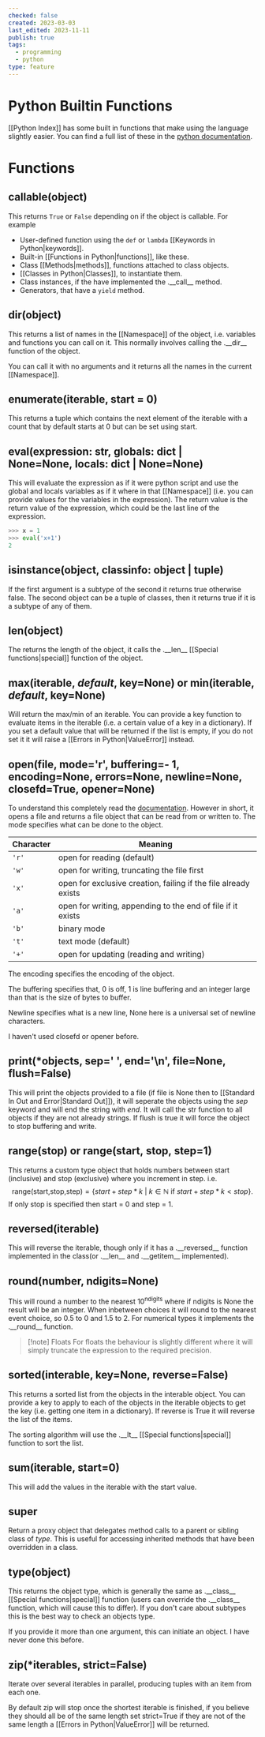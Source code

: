 ```yaml
---
checked: false
created: 2023-03-03
last_edited: 2023-11-11
publish: true
tags:
  - programming
  - python
type: feature
---
```

# Python Builtin Functions
[[Python Index]] has some built in functions that make using the language slightly easier. You can find a full list of these in the [python documentation](https://docs.python.org/3/library/functions.html).

# Functions
## callable(object)
This returns `True` or `False` depending on if the object is callable. For example
- User-defined function using the `def` or `lambda` [[Keywords in Python|keywords]].
- Built-in [[Functions in Python|functions]], like these.
- Class [[Methods|methods]], functions attached to class objects.
- [[Classes in Python|Classes]], to instantiate them.
- Class instances, if the have implemented the .\_\_call\_\_ method.
- Generators, that have a `yield` method.

## dir(object)
This returns a list of names in the [[Namespace]] of the object, i.e. variables and functions you can call on it. This normally involves calling the .\_\_dir\_\_ function of the object.

You can call it with no arguments and it returns all the names in the current [[Namespace]].

## enumerate(iterable, start = 0)
This returns a tuple which contains the next element of the iterable with a count that by default starts at 0 but can be set using start.

## eval(expression: str, globals: dict | None=None, locals: dict | None=None)
This will evaluate the expression as if it were python script and use the global and locals variables as if it where in that [[Namespace]] (i.e. you can provide values for the variables in the expression). The return value is the return value of the expression, which could be the last line of the expression.
```python
>>> x = 1
>>> eval('x+1')
2
```

## isinstance(object, classinfo: object | tuple)
If the first argument is a subtype of the second it returns true otherwise false. The second object can be a tuple of classes, then it returns true if it is a subtype of any of them.

## len(object)
The returns the length of the object, it calls the .\_\_len\_\_  [[Special functions|special]] function of the object.

## max(iterable, _default_, key=None) or min(iterable,  _default_, key=None)
Will return the max/min of an iterable. You can provide a key function to evaluate items in the iterable (i.e. a certain value of a key in a dictionary). If you set a default value that will be returned if the list is empty, if you do not set it it will raise a [[Errors in Python|ValueError]] instead.

## open(file, mode='r', buffering=- 1, encoding=None, errors=None, newline=None, closefd=True, opener=None)
To understand this completely read the [documentation](https://docs.python.org/3/library/functions.html#open). However in short, it opens a file and returns a file object that can be read from or written to. The mode specifies what can be done to the object.

| Character | Meaning                                                         |
| --------- | --------------------------------------------------------------- |
| `'r'`     | open for reading (default)                                      |
| `'w'`     | open for writing, truncating the file first                     |
| `'x'`     | open for exclusive creation, failing if the file already exists |
| `'a'`     | open for writing, appending to the end of file if it exists     |
| `'b'`     | binary mode                                                     |
| `'t'`     | text mode (default)                                             |
| `'+'`     | open for updating (reading and writing)                         |

The encoding specifies the encoding of the object.

The buffering specifies that, 0 is off, 1 is line buffering and an integer large than that is the size of bytes to buffer.

Newline specifies what is a new line, None here is a universal set of newline characters.

I haven't used closefd or opener before.

## print(\*objects, sep=' ', end='\\n', file=None, flush=False)
This will print the objects provided to a file (if file is None then to [[Standard In Out and Error|Standard Out]]), it will seperate the objects using the _sep_ keyword and will end the string with _end_. It will call the str function to all objects if they are not already strings. If flush is true it will force the object to stop buffering and write.

## range(stop) or range(start, stop, step=1)
This returns a custom type object that holds numbers between start (inclusive) and stop (exclusive) where you increment in step. i.e.
$$
\mbox{range(start,stop,step)} = \{start + step*k\ |\ k \in \mathbb{N} \mbox{ if } start + step*k < stop\}.
$$
If only stop is specified then start = 0 and step = 1.

## reversed(iterable)
This will reverse the iterable, though only if it has a .\_\_reversed\_\_ function implemented in the class(or .\_\_len\_\_ and .\_\_getitem\_\_ implemented).

## round(number, ndigits=None)
This will round a number to the nearest $10^{\mbox{ndigits}}$ where if ndigits is None the result will be an integer. When inbetween choices it will round to the nearest event choice, so 0.5 to 0 and 1.5 to 2. For numerical types it implements the .\_\_round\_\_ function.

> [!note] Floats
> For floats the behaviour is slightly different where it will simply truncate the expression to the required precision.

## sorted(interable, key=None, reverse=False)
This returns a sorted list from the objects in the interable object. You can provide a key to apply to each of the objects in the iterable objects to get the key (i.e. getting one item in a dictionary). If reverse is True it will reverse the list of the items.

The sorting algorithm will use the .\_\_lt\_\_ [[Special functions|special]] function to sort the list.

## sum(iterable, start=0)
This will add the values in the iterable with the start value.

## super
Return a proxy object that delegates method calls to a parent or sibling class of _type_. This is useful for accessing inherited methods that have been overridden in a class.

## type(object)
This returns the object type, which is generally the same as .\_\_class\_\_ [[Special functions|special]] function (users can override the .\_\_class\_\_ function, which will cause this to differ). If you don't care about subtypes this is the best way to check an objects type.

If you provide it more than one argument, this can initiate an object. I have never done this before.

## zip(\*iterables, strict=False)
Iterate over several iterables in parallel, producing tuples with an item from each one.

By default zip will stop once the shortest iterable is finished, if you believe they should all be of the same length set strict=True if they are not of the same length a [[Errors in Python|ValueError]] will be returned.
